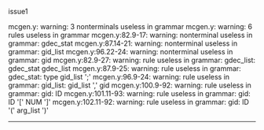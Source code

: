 issue1

mcgen.y: warning: 3 nonterminals useless in grammar
mcgen.y: warning: 6 rules useless in grammar
mcgen.y:82.9-17: warning: nonterminal useless in grammar: gdec_stat
mcgen.y:87.14-21: warning: nonterminal useless in grammar: gid_list
mcgen.y:96.22-24: warning: nonterminal useless in grammar: gid
mcgen.y:82.9-27: warning: rule useless in grammar: gdec_list: gdec_stat gdec_list
mcgen.y:87.9-25: warning: rule useless in grammar: gdec_stat: type gid_list ';'
mcgen.y:96.9-24: warning: rule useless in grammar: gid_list: gid_list ',' gid
mcgen.y:100.9-92: warning: rule useless in grammar: gid: ID
mcgen.y:101.11-93: warning: rule useless in grammar: gid: ID '[' NUM ']'
mcgen.y:102.11-92: warning: rule useless in grammar: gid: ID '(' arg_list ')'

-----------------------------------------------------------------------------------------------------------------------------------------

